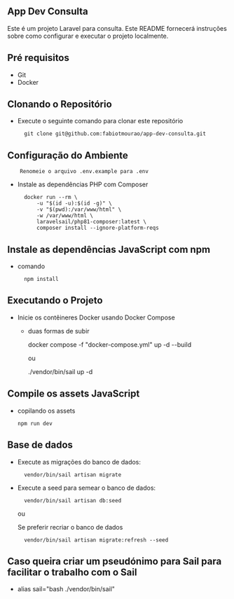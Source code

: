 
## App Dev Consulta

Este é um projeto Laravel para consulta. Este README fornecerá instruções sobre como configurar e executar o projeto localmente.


## Pré requisitos

- Git
- Docker

## Clonando o Repositório

- Execute o seguinte comando para clonar este repositório

        git clone git@github.com:fabiotmourao/app-dev-consulta.git

## Configuração do Ambiente

        Renomeie o arquivo .env.example para .env

- Instale as dependências PHP com Composer

        docker run --rm \
            -u "$(id -u):$(id -g)" \
            -v "$(pwd):/var/www/html" \
            -w /var/www/html \
            laravelsail/php81-composer:latest \
            composer install --ignore-platform-reqs

## Instale as dependências JavaScript com npm
- comando

        npm install

## Executando o Projeto

- Inicie os contêineres Docker usando Docker Compose

    - duas formas de subir
  
        docker compose -f "docker-compose.yml" up -d --build

        ou
    
        ./vendor/bin/sail up -d

## Compile os assets JavaScript

- copilando os assets

      npm run dev

## Base de dados

- Execute as migrações do banco de dados:

        vendor/bin/sail artisan migrate

- Execute a seed para semear o banco de dados:

        vendor/bin/sail artisan db:seed

  ou 
  
  Se preferir recriar o banco de dados

        vendor/bin/sail artisan migrate:refresh --seed

 ## Caso queira criar um pseudónimo para Sail para facilitar o trabalho com o Sail
- alias sail="bash ./vendor/bin/sail"
